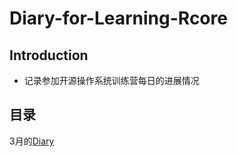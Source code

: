 # Diary-for-Learning-Rcore
  
## Introduction
+ 记录参加开源操作系统训练营每日的进展情况

## 目录
3月的[Diary](/Diary/March/diary.md)
